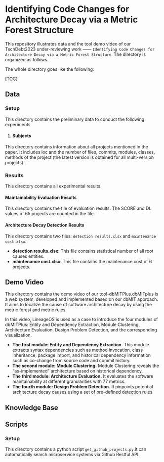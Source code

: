 # Identifying Code Changes for Architecture Decay via a Metric Forest Structure

This repository illustrates data and the tool demo video of our TechDebt2023 under-reviewing work —— `Identifying Code Changes for Architecture Decay via a Metric Forest Structure`. The directory is organized as follows.



The whole directory goes like the following:

[TOC]

## Data

### Setup

This directory contains the preliminary data to conduct the following experiments.

1. #### Subjects


This directory contains information about all projects mentioned in the paper. It includes loc and the number of files, commits, modules, classes, methods of the project (the latest version is obtained for all multi-version projects).



### Results

This directory contains all experimental results.

#### Maintainability Evaluation Results

This directory contains the file of evaluation results. The SCORE and DL values of 65 projects are counted in the file.

#### Architecture Decay Detection Results

This directory contains two files: `detection results.xlsx` and `maintenance cost.xlsx`.

- **detection results.xlsx**: This file contains statistical number of all root causes entities.
- **maintenance cost.xlsx**: This file contains the maintenance cost of 6 projects.

## Demo Video

This directory contains the demo video of our tool-dbMITPlus.dbMITplus is a web system, developed and implemented based on our dbMIT approach. It aims to localize the cause of software architecture decay by using the metric forest and metric rules.

In this video, LineageOS is used as a case to introduce the four modules of dbMITPlus: Entity and Dependency Extraction, Module Clustering, Architecture Evaluation, Design Problem Detection, and the corresponding visualization.

- **The first module: Entity and Dependency Extraction.** This module extracts syntax dependencies such as method invocation, class inheritance, package import, and historical dependency information such as co-change from source code and commit history.
- **The second module: Module Clustering.** Module Clustering reveals the “as-implemented” architecture based on historical dependency.
- **The third module: Architecture Evaluation.** It evaluates the software maintainability at different granularities with  77 metrics.
- **The fourth module: Design Problem Detection.** It pinpoints potential architecture decay causes using a set of pre-defined detection rules. 

## Knowledge Base

## Scripts

### Setup

This directory contains a python script `get_github_projects.py`.It can automatically search microservice systems via Github Restful API.

